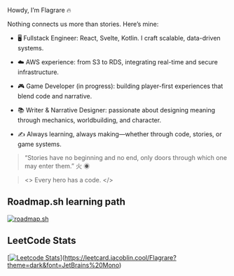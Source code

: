 Howdy, I’m Flagrare 🔥

Nothing connects us more than stories. Here’s mine:

- 🖥️ Fullstack Engineer: React, Svelte, Kotlin. I craft scalable, data-driven systems.

- ☁️ AWS experience: from S3 to RDS, integrating real-time and secure infrastructure.

- 🎮 Game Developer (in progress): building player-first experiences that blend code and narrative.

- 📚 Writer & Narrative Designer: passionate about designing meaning through mechanics, worldbuilding, and character.

- ✍️ Always learning, always making—whether through code, stories, or game systems.

> “Stories have no beginning and no end, only doors through which one may enter them.” 火 ◉

> <> Every hero has a code. </>

## Roadmap.sh learning path

[![roadmap.sh](https://roadmap.sh/card/wide/64d7f7c3aa497d7fa52cb2c8?variant=dark&roadmaps=cpp%2Cgame-developer%2C679902ba1ee9a7b2d0a6ba44%2C680979ca85af3470eb7c6405)](https://roadmap.sh)

## LeetCode Stats

[[![Leetcode Stats](
https://leetcard.jacoblin.cool/Flagrare?theme=dark&font=JetBrains%20Mono&ext=contest)](
https://leetcard.jacoblin.cool/Flagrare?theme=dark&font=JetBrains%20Mono&ext=contest)](https://leetcard.jacoblin.cool/Flagrare?theme=dark&font=JetBrains%20Mono)
<!--
## GitHub summary

[![Anurag's GitHub stats](https://github-readme-stats.vercel.app/api?username=flagrare&hide_title=true&show_icons=true&include_all_commits=true&count_private=true&line_height=25&bg_color=000&title_color=FF0000&text_color=FFF&border_radius=3&border_color=FFF&icon_color=FF0000&theme=jolly)](https://github.com/anuraghazra/github-readme-stats)


**Flagrare/flagrare** is a ✨ _special_ ✨ repository because its `README.md` (this file) appears on your GitHub profile.

Here are some ideas to get you started:

- 🔭 I’m currently working on ...
- 🌱 I’m currently learning ...
- 👯 I’m looking to collaborate on ...
- 🤔 I’m looking for help with ...
- 💬 Ask me about ...
- 📫 How to reach me: ...
- 😄 Pronouns: ...
- ⚡ Fun fact: ...
-->
